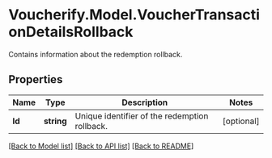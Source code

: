 # Voucherify.Model.VoucherTransactionDetailsRollback
Contains information about the redemption rollback.

## Properties

Name | Type | Description | Notes
------------ | ------------- | ------------- | -------------
**Id** | **string** | Unique identifier of the redemption rollback. | [optional] 

[[Back to Model list]](../../README.md#documentation-for-models) [[Back to API list]](../../README.md#documentation-for-api-endpoints) [[Back to README]](../../README.md)

